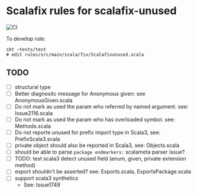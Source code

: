# Scalafix rules for scalafix-unused
![CI](https://github.com/tanishiking/scalafix-unused/actions/workflows/ci.yml/badge.svg)

To develop rule:
```
sbt ~tests/test
# edit rules/src/main/scala/fix/Scalafixunused.scala
```


## TODO
- [ ] structural type
- [ ] Better diagnositc message for Anonymous given: see AnonymousGiven.scala
- [ ] Do not mark as used the param who referred by named argument. see: Issue2116.scala
- [ ] Do not mark as used the param who has overloaded symbol. see: Methods.scala
- [ ] Do not reporte unused for prefix import type in Scala3, see: PrefixScala3.scala
- [ ] private object should also be reported in Scala3, see: Objects.scala
- [ ] should be able to parse `package endmarkers:` scalameta parser issue?
- [ ] TODO: test scala3 detect unused field (enum, given, private extension method)
- [ ] export shouldn't be asserted? see: Exports.scala, ExportsPackage.scala
- [ ] support scala3 synthetics
  - See: Issue1749
